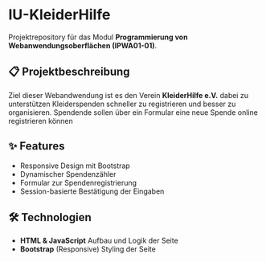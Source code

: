 # IU-KleiderHilfe

Projektrepository für das Modul **Programmierung von Webanwendungsoberflächen (IPWA01-01)**.

## 📋 Projektbeschreibung

Ziel dieser Webandwendung ist es den Verein **KleiderHilfe e.V.** dabei zu unterstützen Kleiderspenden schneller zu registrieren und besser zu organisieren. Spendende sollen über ein Formular eine neue Spende online registrieren können

## ✨ Features

- Responsive Design mit Bootstrap
- Dynamischer Spendenzähler
- Formular zur Spendenregistrierung
- Session-basierte Bestätigung der Eingaben

## 🛠️ Technologien

- **HTML & JavaScript** Aufbau und Logik der Seite
- **Bootstrap** (Responsive) Styling der Seite